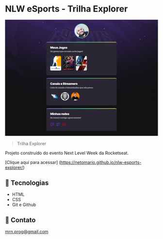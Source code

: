 # NLW eSports - Trilha Explorer

![preview](./.github/preview.png)

> Trilha Explorer

Projeto construído do evento Next Level Week da Rocketseat.

[Clique aqui para acessar] (https://netomario.github.io/nlw-esports-explorer/)

## 🚀 Tecnologias

- HTML
- CSS
- Git e Github

## 📧 Contato

mrn.prog@gmail.com

